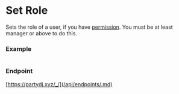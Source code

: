 # Set Role

Sets the role of a user, if you have [permission](/api/roles.md). You must be at least manager or above to do this.

### Example

```js

```

### Endpoint

[https://partydj.xyz/_/](/api/endpoints/.md)